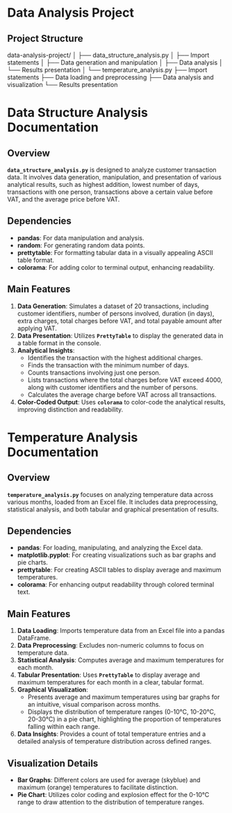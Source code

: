 # Data Analysis Project

## **Project Structure**

data-analysis-project/
│
├── data_structure_analysis.py
│   ├── Import statements
│   ├── Data generation and manipulation
│   ├── Data analysis
│   └── Results presentation
│
└── temperature_analysis.py
├── Import statements
├── Data loading and preprocessing
├── Data analysis and visualization
└── Results presentation

# **Data Structure Analysis Documentation**

## **Overview**

**`data_structure_analysis.py`** is designed to analyze customer transaction data. It involves data generation, manipulation, and presentation of various analytical results, such as highest addition, lowest number of days, transactions with one person, transactions above a certain value before VAT, and the average price before VAT.

## **Dependencies**

- **pandas**: For data manipulation and analysis.
- **random**: For generating random data points.
- **prettytable**: For formatting tabular data in a visually appealing ASCII table format.
- **colorama**: For adding color to terminal output, enhancing readability.

## **Main Features**

1. **Data Generation**: Simulates a dataset of 20 transactions, including customer identifiers, number of persons involved, duration (in days), extra charges, total charges before VAT, and total payable amount after applying VAT.
2. **Data Presentation**: Utilizes **`PrettyTable`** to display the generated data in a table format in the console.
3. **Analytical Insights**:
    - Identifies the transaction with the highest additional charges.
    - Finds the transaction with the minimum number of days.
    - Counts transactions involving just one person.
    - Lists transactions where the total charges before VAT exceed 4000, along with customer identifiers and the number of persons.
    - Calculates the average charge before VAT across all transactions.
4. **Color-Coded Output**: Uses **`colorama`** to color-code the analytical results, improving distinction and readability.

# **Temperature Analysis Documentation**

## **Overview**

**`temperature_analysis.py`** focuses on analyzing temperature data across various months, loaded from an Excel file. It includes data preprocessing, statistical analysis, and both tabular and graphical presentation of results.

## **Dependencies**

- **pandas**: For loading, manipulating, and analyzing the Excel data.
- **matplotlib.pyplot**: For creating visualizations such as bar graphs and pie charts.
- **prettytable**: For creating ASCII tables to display average and maximum temperatures.
- **colorama**: For enhancing output readability through colored terminal text.

## **Main Features**

1. **Data Loading**: Imports temperature data from an Excel file into a pandas DataFrame.
2. **Data Preprocessing**: Excludes non-numeric columns to focus on temperature data.
3. **Statistical Analysis**: Computes average and maximum temperatures for each month.
4. **Tabular Presentation**: Uses **`PrettyTable`** to display average and maximum temperatures for each month in a clear, tabular format.
5. **Graphical Visualization**:
    - Presents average and maximum temperatures using bar graphs for an intuitive, visual comparison across months.
    - Displays the distribution of temperature ranges (0-10°C, 10-20°C, 20-30°C) in a pie chart, highlighting the proportion of temperatures falling within each range.
6. **Data Insights**: Provides a count of total temperature entries and a detailed analysis of temperature distribution across defined ranges.

## **Visualization Details**

- **Bar Graphs**: Different colors are used for average (skyblue) and maximum (orange) temperatures to facilitate distinction.
- **Pie Chart**: Utilizes color coding and explosion effect for the 0-10°C range to draw attention to the distribution of temperature ranges.